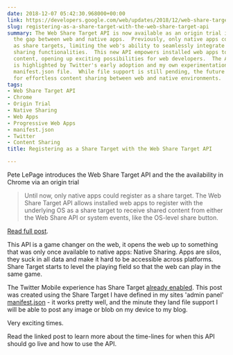 ```yaml
---
date: 2018-12-07 05:42:30.968000+00:00
link: https://developers.google.com/web/updates/2018/12/web-share-target?utm_source=feed&utm_medium=feed&utm_campaign=updates_feed
slug: registering-as-a-share-target-with-the-web-share-target-api
summary: The Web Share Target API is now available as an origin trial in Chrome, bridging
  the gap between web and native apps.  Previously, only native apps could register
  as share targets, limiting the web's ability to seamlessly integrate with system-level
  sharing functionalities.  This new API empowers installed web apps to receive shared
  content, opening up exciting possibilities for web developers.  The API's potential
  is highlighted by Twitter's early adoption and my own experimentation with a custom
  manifest.json file.  While file support is still pending, the future looks bright
  for effortless content sharing between web and native environments.
tags:
- Web Share Target API
- Chrome
- Origin Trial
- Native Sharing
- Web Apps
- Progressive Web Apps
- manifest.json
- Twitter
- Content Sharing
title: Registering as a Share Target with the Web Share Target API

---
```

Pete LePage introduces the Web Share Target API and the the availability in Chrome via an origin trial

> Until now, only native apps could register as a share target. The Web Share Target API allows installed web apps to register with the underlying OS as a share target to receive shared content from either the Web Share API or system events, like the OS-level share button.

[Read full post](https://developers.google.com/web/updates/2018/12/web-share-target?utm_source=feed&utm_medium=feed&utm_campaign=updates_feed).

This API is a game changer on the web, it opens the web up to something that was only once available to native apps: Native Sharing. Apps are silos, they suck in all data and make it hard to be accessible across platforms. Share Target starts to level the playing field so that the web can play in the same game.

The Twitter Mobile experience has Share Target [already enabled](https://mobile.twitter.com/manifest.json). This post was created using the Share Target I have defined in my sites 'admin panel' [manifest.json](https://paul.kinlan.me/share/share-manifest.json) - it works pretty well, and the minute they land file support I will be able to post any image or blob on my device to my blog.

Very exciting times.

Read the linked post to learn more about the time-lines for when this API should go live and how to use the API.
